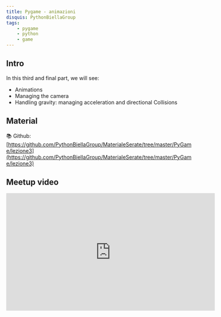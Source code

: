 ```yaml
---
title: Pygame - animazioni
disquis: PythonBiellaGroup
tags:
    - pygame
    - python
    - game
---
```


## Intro

In this third and final part, we will see:

* Animations
* Managing the camera
* Handling gravity: managing acceleration and directional Collisions

## Material

📚 Github:
[https://github.com/PythonBiellaGroup/MaterialeSerate/tree/master/PyGame/lezione3](https://github.com/PythonBiellaGroup/MaterialeSerate/tree/master/PyGame/lezione3)

## Meetup video

<iframe width="560" height="315" src="https://www.youtube.com/embed/V3VuqFeJ1hc?si=K3ad-ArUTPU8bwtI" title="YouTube video player" frameborder="0" allow="accelerometer; autoplay; clipboard-write; encrypted-media; gyroscope; picture-in-picture; web-share" allowfullscreen></iframe>